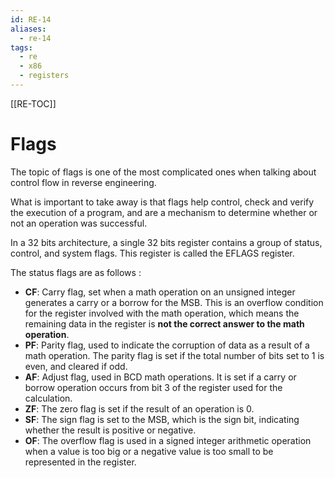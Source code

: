```yaml
---
id: RE-14
aliases:
  - re-14
tags:
  - re
  - x86
  - registers
---
```


[[RE-TOC]]

# Flags

The topic of flags is one of the most complicated ones when talking about control flow in reverse engineering.

What is important to take away is that flags help control, check and verify the execution of a program, and are a mechanism to determine whether or not an operation was successful.

In a 32 bits architecture, a single 32 bits register contains a group of status, control, and system flags. This register is called the EFLAGS register.

The status flags are as follows :

- **CF**: Carry flag, set when a math operation on an unsigned integer generates a carry or a borrow for the MSB. This is an overflow condition for the register involved with the math operation, which means the remaining data in the register is **not the correct answer to the math operation**.
- **PF**: Parity flag, used to indicate the corruption of data as a result of a math operation. The parity flag is set if the total number of bits set to 1 is even, and cleared if odd.
- **AF**: Adjust flag, used in BCD math operations. It is set if a carry or borrow operation occurs from bit 3 of the register used for the calculation.
- **ZF**: The zero flag is set if the result of an operation is 0.
- **SF**: The sign flag is set to the MSB, which is the sign bit, indicating whether the result is positive or negative.
- **OF**: The overflow flag is used in a signed integer arithmetic operation when a value is too big or a negative value is too small to be represented in the register.
